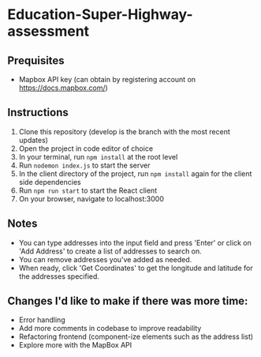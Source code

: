 # Education-Super-Highway-assessment

## Prequisites
- Mapbox API key (can obtain by registering account on https://docs.mapbox.com/)

## Instructions
1. Clone this repository (develop is the branch with the most recent updates)
2. Open the project in code editor of choice
3. In your terminal, run `npm install` at the root level
4. Run `nodemon index.js` to start the server
4. In the client directory of the project, run `npm install` again for the client side dependencies
5. Run `npm run start` to start the React client
6. On your browser, navigate to localhost:3000

## Notes
- You can type addresses into the input field and press 'Enter' or click on 'Add Address' to create a list of addresses to search on.
- You can remove addresses you've added as needed.
- When ready, click 'Get Coordinates' to get the longitude and latitude for the addresses specified.

## Changes I'd like to make if there was more time:
- Error handling
- Add more comments in codebase to improve readability
- Refactoring frontend (component-ize elements such as the address list)
- Explore more with the MapBox API
